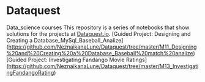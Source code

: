 # Dataquest
Data_science courses
This repository is a series of notebooks that show solutions for the projects at [Dataquest.io](https://www.dataquest.io/).
\[Guided Project: Designing and Creating a Database_MySql_Baseball_Analize](https://github.com/NeznaikanaLune/Dataquest/tree/master/M11_Designing%20and%20Creating%20a%20Database_Baseball%20match%20analize)
\[Guided Project: Investigating Fandango Movie Ratings](https://github.com/NeznaikanaLune/Dataquest/tree/master/M13_InvestigatingFandangoRating)
